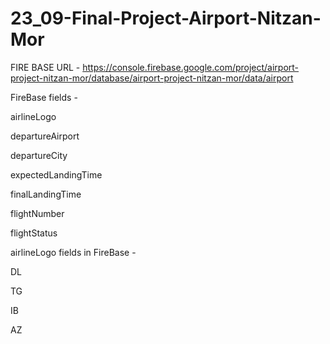 # 23_09-Final-Project-Airport-Nitzan-Mor

FIRE BASE URL - https://console.firebase.google.com/project/airport-project-nitzan-mor/database/airport-project-nitzan-mor/data/airport

FireBase fields - 

airlineLogo

departureAirport

departureCity

expectedLandingTime

finalLandingTime

flightNumber


flightStatus


airlineLogo fields in FireBase -

DL

TG

IB

AZ

